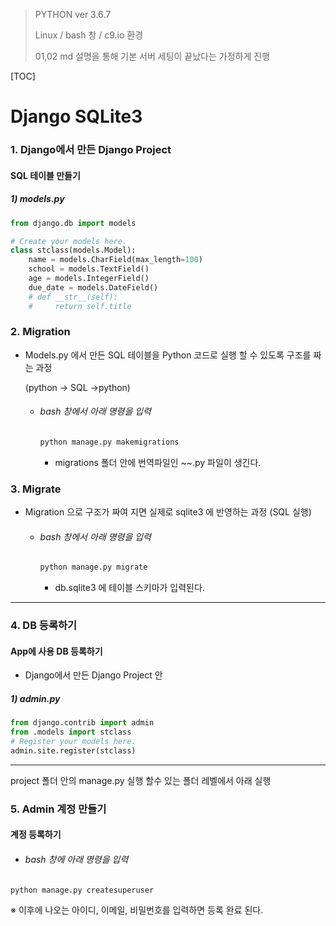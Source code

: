 >PYTHON ver 3.6.7
>
>Linux / bash 창 /  c9.io 환경
>
>01,02 md 설명을 통해 기본 서버 세팅이 끝났다는 가정하게 진행

[TOC]



# Django SQLite3

### 1. Django에서 만든 Django Project

#### SQL 테이블 만들기

##### 1) models.py

```python
from django.db import models

# Create your models here.
class stclass(models.Model): 
    name = models.CharField(max_length=100)
    school = models.TextField()
    age = models.IntegerField()
    due_date = models.DateField()
    # def __str__(self):
    #     return self.title
```





### 2. Migration

- Models.py 에서 만든 SQL 테이블을 Python 코드로 실행 할 수 있도록 구조를 짜는 과정

  (python -> SQL ->python)

  - ###### bash 창에서 아래 명령을 입력

    ```bash
    python manage.py makemigrations
    ```

    - migrations 폴더 안에 번역파일인 ~~.py 파일이 생긴다.



### 3. Migrate

- Migration 으로 구조가 짜여 지면 실제로 sqlite3 에 반영하는 과정 (SQL 실행)

  - ###### bash 창에서 아래 명령을 입력

    ```bash
    python manage.py migrate
    ```
    - db.sqlite3 에 테이블 스키마가 입력된다.



---



### 4. DB 등록하기

#### App에 사용 DB 등록하기
- Django에서 만든 Django Project 안

##### 1) admin.py

```python
from django.contrib import admin
from .models import stclass
# Register your models here.
admin.site.register(stclass)
```



---

project 폴더 안의 manage.py 실행 할수 있는 폴더 레벨에서 아래 실행



### 5.  Admin 계정 만들기

#### 계정 등록하기

- ###### bash 창에 아래 명령을 입력

```bash
python manage.py createsuperuser
```

※ 이후에 나오는 아이디, 이메일, 비밀번호를 입력하면 등록 완료 된다.